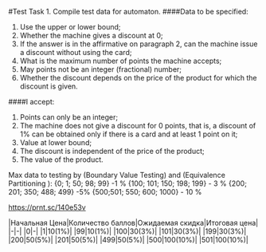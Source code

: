 #Test Task 1. Compile test data for automaton.
####Data to be specified:

1. Use the upper or lower bound;
2. Whether the machine gives a discount at 0;
3. If the answer is in the affirmative on paragraph 2, can the machine issue a discount without using the card;
4. What is the maximum number of points the machine accepts;
5. May points not be an integer (fractional) number;
6. Whether the discount depends on the price of the product for which the discount is given.

####I accept:
1. Points can only be an integer;
2. The machine does not give a discount for 0 points, that is, a discount of 1% can be obtained only if there is a card and at least 1 point on it;
3. Value at lower bound;
4. The discount is independent of the price of the product;
5. The value of the product.

Max data to testing by (Boundary Value Testing) and (Equivalence Partitioning ):
{0; 1; 50; 98; 99} -1 %
{100; 101; 150; 198; 199} - 3 %
{200; 201; 350; 488; 499} -5%
{500;501; 550; 600; 1000} - 10 %

https://prnt.sc/140e53v

|Начальная Цена|Количество баллов|Ожидаемая скидка|Итоговая цена|
|-|-|
|0|-|
|1|10(1%)|
|99|10(1%)|
|100|30(3%)|
|101|30(3%)|
|199|30(3%)|
|200|50(5%)|
|201|50(5%)|
|499|50(5%)|
|500|100(10%)|
|501|100(10%)|
